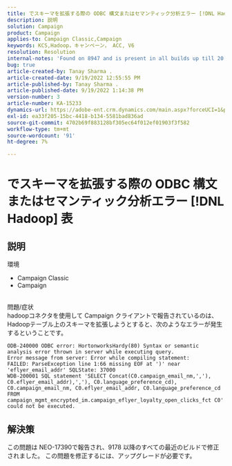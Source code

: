 ```yaml
---
title: でスキーマを拡張する際の ODBC 構文またはセマンティック分析エラー [!DNL Hadoop] 表
description: 説明
solution: Campaign
product: Campaign
applies-to: Campaign Classic,Campaign
keywords: KCS,Hadoop，キャンペーン， ACC, V6
resolution: Resolution
internal-notes: 'Found on 8947 and is present in all builds up till 20.2.  Internal Support ticket: TK178548'
bug: true
article-created-by: Tanay Sharma .
article-created-date: 9/19/2022 12:55:55 PM
article-published-by: Tanay Sharma .
article-published-date: 9/19/2022 1:14:38 PM
version-number: 3
article-number: KA-15233
dynamics-url: https://adobe-ent.crm.dynamics.com/main.aspx?forceUCI=1&pagetype=entityrecord&etn=knowledgearticle&id=9444595f-1a38-ed11-9db1-002248086735
exl-id: ea33f205-15bc-4418-b134-5581bad836ad
source-git-commit: 4702b69f883128bf305ec64f012ef01903f3f582
workflow-type: tm+mt
source-wordcount: '91'
ht-degree: 7%

---
```


# でスキーマを拡張する際の ODBC 構文またはセマンティック分析エラー [!DNL Hadoop] 表

## 説明

環境<br>
- Campaign Classic
- Campaign



<br>問題/症状<br>hadoopコネクタを使用して Campaign クライアントで報告されているのは、Hadoopテーブル上のスキーマを拡張しようとすると、次のようなエラーが発生するということです。<br>

```
ODB-240000 ODBC error: HortonworksHardy(80) Syntax or semantic analysis error thrown in server while executing query.
Error message from server: Error while compiling statement:
FAILED: ParseException line 1:66 missing EOF at ')' near 'eflyer_email_addr' SQLState: 37000
WDB-200001 SQL statement 'SELECT Concat(C0.campaign_email_nm,','), C0.eflyer_email_addr),','), C0.language_preference_cd), C0.campaign_email_nm, C0.eflyer_email_addr, C0.language_preference_cd FROM campaign_mgmt_encrypted_im.campaign_eflyer_loyalty_open_clicks_fct C0' could not be executed.
```



## 解決策


この問題は NEO-17390で報告され、9178 以降のすべての最近のビルドで修正されました。 この問題を修正するには、アップグレードが必要です。
